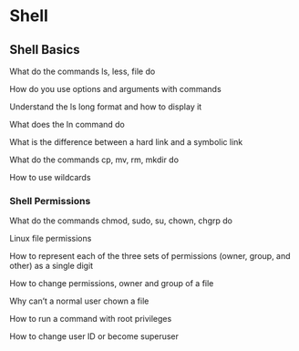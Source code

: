 # Shell
## Shell Basics

What do the commands ls, less, file do

How do you use options and arguments with commands

Understand the ls long format and how to display it

What does the ln command do

What is the difference between a hard link and a symbolic link

What do the commands cp, mv, rm, mkdir do

How to use wildcards

### Shell Permissions

What do the commands chmod, sudo, su, chown, chgrp do

Linux file permissions

How to represent each of the three sets of permissions (owner, group, and other) as a single digit

How to change permissions, owner and group of a file

Why can’t a normal user chown a file

How to run a command with root privileges

How to change user ID or become superuser
